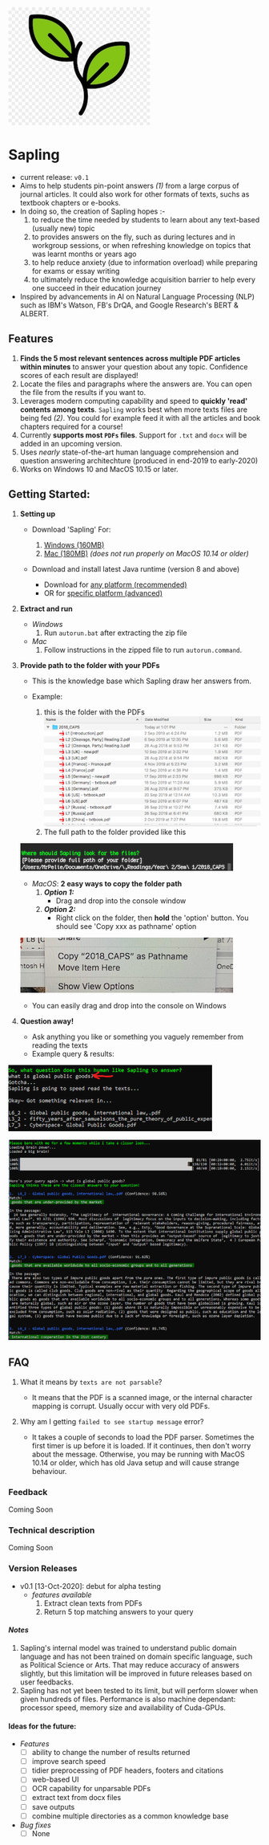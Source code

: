 ![Sapling Logo](https://github.com/einstin88/sapling-release/blob/master/img/original.jpeg)

# Sapling 
- current release: `v0.1` 
- Aims to help students pin-point answers *(1)* from a large corpus of journal articles. It could also work for other formats of texts, suchs as textbook chapters or e-books.
- In doing so, the creation of Sapling hopes :-
	1. to reduce the time needed by students to learn about any text-based (usually new) topic 
	2. to provides answers on the fly, such as during lectures and in workgroup sessions, or when refreshing knowledge on topics that was learnt months or years ago
	3. to help reduce anxiety (due to information overload) while preparing for exams or essay writing
	4. to ultimately reduce the knowledge acquisition barrier to help every one succeed in their education journey
- Inspired by advancements in AI on Natural Language Processing (NLP) such as IBM's Watson, FB's DrQA, and Google Research's BERT & ALBERT.


## Features
1. **Finds the 5 most relevant sentences across multiple PDF articles within minutes** to answer your question about any topic. Confidence scores of each result are displayed!
2. Locate the files and paragraphs where the answers are. You can open the file from the results if you want to.
3. Leverages modern computing capability and speed to **quickly 'read' contents among texts**. `Sapling` works best when more texts files are being fed *(2)*. You could for example feed it with all the articles and book chapters required for a course!
4. Currently **supports most `PDFs` files**. Support for `.txt` and `docx` will be added in an upcoming version.
5. Uses *nearly* state-of-the-art human language comprehension and question answering architechture (produced in end-2019 to early-2020)
6. Works on Windows 10 and MacOS 10.15 or later.


## Getting Started:
1. **Setting up**	
	- Download 'Sapling' For:
		1. [Windows (160MB)](https://drive.google.com/file/d/1CTc8b_bDnjPVUP8hHVQfXZmzt3ZFR5jJ/view?usp=sharing) 
		2. [Mac (180MB)](https://drive.google.com/file/d/1Q40Af69DidujOQINDltmX5r7JliJawO6/view?usp=sharing) *(does not run properly on MacOS 10.14 or older)*

	- Download and install latest Java runtime (version 8 and above)
		- Download for [any platform (recommended)](https://java.com/en/download/) 
		- OR for [specific platform (advanced)](https://java.com/en/download/manual.jsp)

2. **Extract and run**
	- *Windows*
		1. Run `autorun.bat` after extracting the zip file
	- *Mac*
		1. Follow instructions in the zipped file to run `autorun.command`.

3. **Provide path to the folder with your PDFs**
	- This is the knowledge base which Sapling draw her answers from.

	- Example: 
		1. this is the folder with the PDFs
		 ![directory](https://github.com/einstin88/sapling-release/blob/master/img/mac_folder_1.png)
		2. The full path to the folder provided like this

	![then path to the folder](https://github.com/einstin88/sapling-release/blob/master/img/provide_path.png)

	- *MacOS*: **2 easy ways to copy the folder path**
		1. ***Option 1:***
			- Drag and drop into the console window
		2. ***Option 2:***
			- Right click on the folder, then **hold** the 'option' button. You should see 'Copy xxx as pathname' option
	
	![copy path on mac](https://github.com/einstin88/sapling-release/blob/master/img/mac_folder_3.JPG)

	- You can easily drag and drop into the console on Windows

4. **Question away!**
	- Ask anything you like or something you vaguely remember from reading the texts
	- Example query & results:

![Example query](https://github.com/einstin88/sapling-release/blob/master/img/query.png)
	
![Results](https://github.com/einstin88/sapling-release/blob/master/img/result_disp.png)


## FAQ
1. What it means by `texts are not parsable`?
	- It means that the PDF is a scanned image, or the internal character mapping is corrupt. Usually occur with very old PDFs.

2. Why am I getting `failed to see startup message` error?
	- It takes a couple of seconds to load the PDF parser. Sometimes the first timer is up before it is loaded. If it continues, then don't worry about the message. Otherwise, you may be running with MacOS 10.14 or older, which has old Java setup and will cause strange behaviour.


### Feedback
Coming Soon


### Technical description
Coming Soon


### Version Releases
- v0.1 [13-Oct-2020]: debut for alpha testing
	- *features available*
		1. Extract clean texts from PDFs
		2. Return 5 top matching answers to your query

#### *Notes*
1. Sapling's internal model was trained to understand public domain language and has not been trained on domain specific language, such as Political Science or Arts. That may reduce accuracy of answers slightly, but this limitation will be improved in future releases based on user feedbacks.
2. Sapling has not yet been tested to its limit, but will perform slower when given hundreds of files. Performance is also machine dependant: processor speed, memory size and availability of Cuda-GPUs.

#### Ideas for the future:
- *Features*
	- [ ] ability to change the number of results returned
	- [ ] improve search speed
	- [ ] tidier preprocessing of PDF headers, footers and citations
	- [ ] web-based UI
	- [ ] OCR capability for unparsable PDFs
	- [ ] extract text from docx files
	- [ ] save outputs
	- [ ] combine multiple directories as a common knowledge base

- *Bug fixes*
	- [ ] None